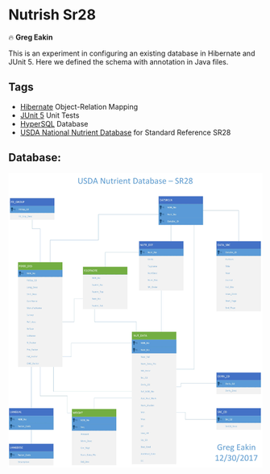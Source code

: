 # Nutrish Sr28
:fire: **Greg Eakin**

This is an experiment in configuring an existing database in Hibernate and JUnit 5.
Here we defined the schema with annotation in Java files.

## Tags
- [Hibernate](http://hibernate.org/orm/) Object-Relation Mapping
- [JUnit 5](http://junit.org/junit5/) Unit Tests
- [HyperSQL](http://hsqldb.org/) Database
- [USDA National Nutrient Database](https://www.ars.usda.gov/northeast-area/beltsville-md/beltsville-human-nutrition-research-center/nutrient-data-laboratory/docs/usda-national-nutrient-database-for-standard-reference/) for Standard Reference SR28

## Database:
[![USDA Nutrition Database](sr28/docs/Nutrish%20SR28.jpg "USDA Nutrition Database")](https://www.ars.usda.gov/northeast-area/beltsville-md/beltsville-human-nutrition-research-center/nutrient-data-laboratory/docs/sr28-download-files/)
